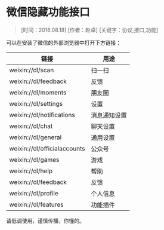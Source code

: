 # 微信隐藏功能接口

> [时间：2016.08.18] [作者：赵卓] [关键字：协议,接口,功能]

可以在安装了微信的外部浏览器中打开下方链接：

| 链接                 | 用途                 |
|----------------------|---------------------|
| weixin://dl/scan | 扫一扫
| weixin://dl/feedback | 反馈
| weixin://dl/moments | 朋友圈
| weixin://dl/settings | 设置
| weixin://dl/notifications | 消息通知设置
| weixin://dl/chat | 聊天设置
| weixin://dl/general | 通用设置
| weixin://dl/officialaccounts | 公众号
| weixin://dl/games | 游戏
| weixin://dl/help | 帮助
| weixin://dl/feedback | 反馈
| weixin://dl/profile | 个人信息
| weixin://dl/features | 功能插件

请低调使用，谨慎传播，你懂的。